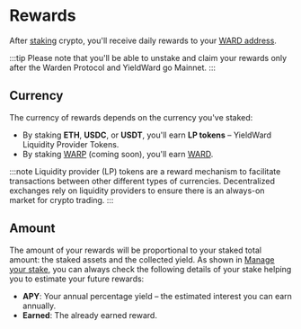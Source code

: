 ﻿---
sidebar_position: 5
---

# Rewards

After [staking](stake) crypto, you'll receive daily rewards to your [WARD address](/spaceward/connect-your-wallet).

:::tip
Please note that you'll be able to unstake and claim your rewards only after the Warden Protocol and YieldWard go Mainnet.
:::

## Currency

The currency of rewards depends on the currency you've staked:

- By staking **ETH**, **USDC**, or **USDT**, you'll earn **LP tokens** – YieldWard Liquidity Provider Tokens.
- By staking [WARP](https://docs.wardenprotocol.org/tokens/warp-token/warp) (coming soon), you'll earn [WARD](https://docs.wardenprotocol.org/tokens/ward-token/warp).

:::note
Liquidity provider (LP) tokens are a reward mechanism to facilitate transactions between other different types of currencies. Decentralized exchanges rely on liquidity providers to ensure there is an always-on market for crypto trading.
:::

## Amount

The amount of your rewards will be proportional to your staked total amount: the staked assets and the collected yield. As shown in [Manage your stake](manage-your-stake), you can always check the following details of your stake helping you to estimate your future rewards:

- **APY**: Your annual percentage yield – the estimated interest you can earn annually.
- **Earned**: The already earned reward.
